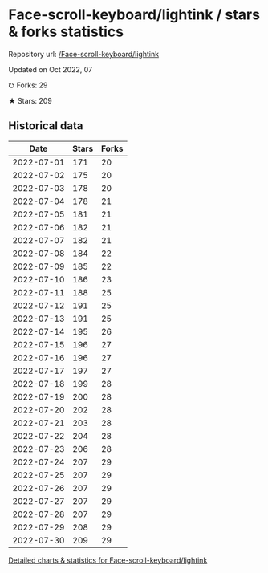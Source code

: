 # Face-scroll-keyboard/lightink / stars & forks statistics

Repository url: [/Face-scroll-keyboard/lightink](https://github.com/Face-scroll-keyboard/lightink)

Updated on Oct 2022, 07

☋ Forks: 29

★ Stars: 209

## Historical data
| Date | Stars | Forks |
|------|-------|-------|
| 2022-07-01 | 171 | 20 | 
| 2022-07-02 | 175 | 20 | 
| 2022-07-03 | 178 | 20 | 
| 2022-07-04 | 178 | 21 | 
| 2022-07-05 | 181 | 21 | 
| 2022-07-06 | 182 | 21 | 
| 2022-07-07 | 182 | 21 | 
| 2022-07-08 | 184 | 22 | 
| 2022-07-09 | 185 | 22 | 
| 2022-07-10 | 186 | 23 | 
| 2022-07-11 | 188 | 25 | 
| 2022-07-12 | 191 | 25 | 
| 2022-07-13 | 191 | 25 | 
| 2022-07-14 | 195 | 26 | 
| 2022-07-15 | 196 | 27 | 
| 2022-07-16 | 196 | 27 | 
| 2022-07-17 | 197 | 27 | 
| 2022-07-18 | 199 | 28 | 
| 2022-07-19 | 200 | 28 | 
| 2022-07-20 | 202 | 28 | 
| 2022-07-21 | 203 | 28 | 
| 2022-07-22 | 204 | 28 | 
| 2022-07-23 | 206 | 28 | 
| 2022-07-24 | 207 | 29 | 
| 2022-07-25 | 207 | 29 | 
| 2022-07-26 | 207 | 29 | 
| 2022-07-27 | 207 | 29 | 
| 2022-07-28 | 207 | 29 | 
| 2022-07-29 | 208 | 29 | 
| 2022-07-30 | 209 | 29 | 


[Detailed charts & statistics for Face-scroll-keyboard/lightink](https://reviewgithub.com/rep/Face-scroll-keyboard/lightink)
